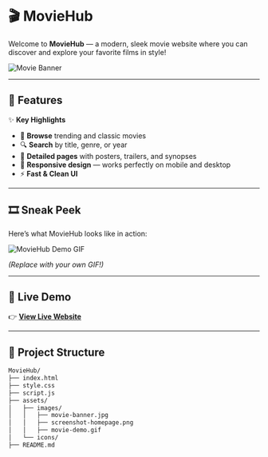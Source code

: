 # 🎬 MovieHub

Welcome to **MovieHub** — a modern, sleek movie website where you can discover and explore your favorite films in style!

![Movie Banner](assets/images/movie-banner.jpg)

---

## 📌 Features

✨ **Key Highlights**

- 🎥 **Browse** trending and classic movies
- 🔍 **Search** by title, genre, or year
- 📄 **Detailed pages** with posters, trailers, and synopses
- 📱 **Responsive design** — works perfectly on mobile and desktop
- ⚡ **Fast & Clean UI**

---

## 🎞️ Sneak Peek

Here’s what MovieHub looks like in action:

![MovieHub Demo GIF](assets/images/movie-demo.gif)

*(Replace with your own GIF!)*

---

## 🚀 Live Demo

👉 [**View Live Website**](https://github.com/hirwa-arnaud/CINEHUB)

---

## 📂 Project Structure

```bash
MovieHub/
├── index.html
├── style.css
├── script.js
├── assets/
│   ├── images/
│   │   ├── movie-banner.jpg
│   │   ├── screenshot-homepage.png
│   │   ├── movie-demo.gif
│   └── icons/
├── README.md
